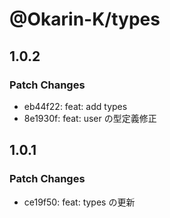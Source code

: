 # @Okarin-K/types

## 1.0.2

### Patch Changes

- eb44f22: feat: add types
- 8e1930f: feat: user の型定義修正

## 1.0.1

### Patch Changes

- ce19f50: feat: types の更新

